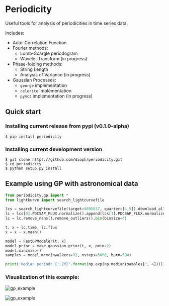 # Periodicity

Useful tools for analysis of periodicities in time series data.

Includes:
* Auto-Correlation Function
* Fourier methods:
    * Lomb-Scargle periodogram
    * Wavelet Transform (in progress)
* Phase-folding methods:
    * String Length
    * Analysis of Variance (in progress)
* Gaussian Processes:
    * `george` implementation
    * `celerite` implementation
    * `pymc3` implementation (in progress)

## Quick start
### Installing current release from pypi (v0.1.0-alpha)
    $ pip install periodicity
### Installing current development version
    $ git clone https://github.com/dioph/periodicity.git
    $ cd periodicity
    $ python setup.py install
## Example using GP with astronomical data
```python
from periodicity.gp import *
from lightkurve import search_lightcurvefile

lcs = search_lightcurvefile(target=9895037, quarter=[4,5]).download_all()
lc = lcs[0].PDCSAP_FLUX.normalize().append(lcs[1].PDCSAP_FLUX.normalize())
lc = lc.remove_nans().remove_outliers().bin(binsize=4)

t, x = lc.time, lc.flux
x = x - x.mean()

model = FastGPModeler(t, x)
model.prior = make_gaussian_prior(t, x, pmin=2)
model.minimize()
samples = model.mcmc(nwalkers=32, nsteps=5000, burn=500)

print('Median period: {:.2f}'.format(np.exp(np.median(samples[:, 4]))))
```

### Visualization of this example:

![gp_example](https://github.com/dioph/periodicity/blob/master/figures/example2.png?raw=True)

![gp_example](https://github.com/dioph/periodicity/blob/master/figures/example1.png?raw=True)
